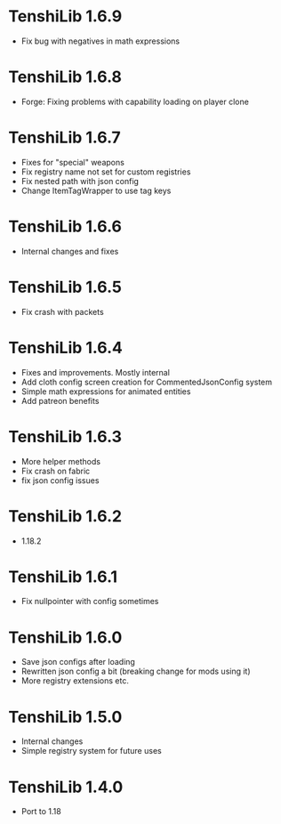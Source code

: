 TenshiLib 1.6.9
================
- Fix bug with negatives in math expressions

TenshiLib 1.6.8
================
- Forge: Fixing problems with capability loading on player clone

TenshiLib 1.6.7
================

- Fixes for "special" weapons
- Fix registry name not set for custom registries
- Fix nested path with json config
- Change ItemTagWrapper to use tag keys

TenshiLib 1.6.6
================
- Internal changes and fixes

TenshiLib 1.6.5
================
- Fix crash with packets

TenshiLib 1.6.4
================
- Fixes and improvements. Mostly internal
- Add cloth config screen creation for CommentedJsonConfig system
- Simple math expressions for animated entities
- Add patreon benefits

TenshiLib 1.6.3
================
- More helper methods
- Fix crash on fabric
- fix json config issues

TenshiLib 1.6.2
================
- 1.18.2

TenshiLib 1.6.1
================
- Fix nullpointer with config sometimes

TenshiLib 1.6.0
================
- Save json configs after loading
- Rewritten json config a bit (breaking change for mods using it)
- More registry extensions etc.

TenshiLib 1.5.0
================
- Internal changes
- Simple registry system for future uses

TenshiLib 1.4.0
================
- Port to 1.18
